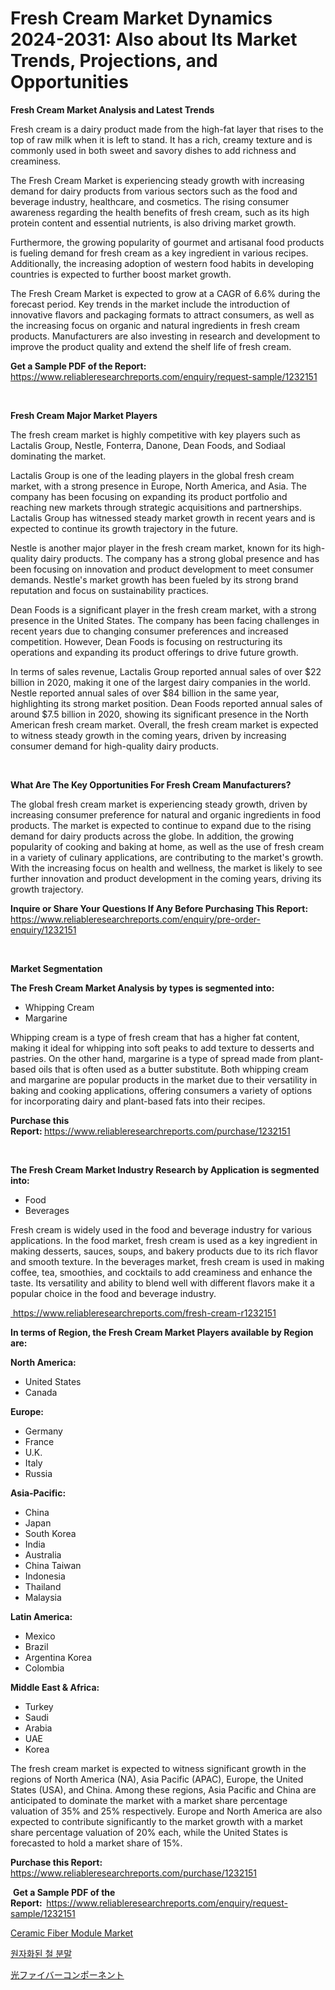 <p><h1>Fresh Cream Market Dynamics 2024-2031: Also about Its Market Trends, Projections, and Opportunities</h1></p><p><strong>Fresh Cream Market Analysis and Latest Trends</strong></p>
<p><p>Fresh cream is a dairy product made from the high-fat layer that rises to the top of raw milk when it is left to stand. It has a rich, creamy texture and is commonly used in both sweet and savory dishes to add richness and creaminess.</p><p>The Fresh Cream Market is experiencing steady growth with increasing demand for dairy products from various sectors such as the food and beverage industry, healthcare, and cosmetics. The rising consumer awareness regarding the health benefits of fresh cream, such as its high protein content and essential nutrients, is also driving market growth.</p><p>Furthermore, the growing popularity of gourmet and artisanal food products is fueling demand for fresh cream as a key ingredient in various recipes. Additionally, the increasing adoption of western food habits in developing countries is expected to further boost market growth.</p><p>The Fresh Cream Market is expected to grow at a CAGR of 6.6% during the forecast period. Key trends in the market include the introduction of innovative flavors and packaging formats to attract consumers, as well as the increasing focus on organic and natural ingredients in fresh cream products. Manufacturers are also investing in research and development to improve the product quality and extend the shelf life of fresh cream.</p></p>
<p><strong>Get a Sample PDF of the Report:&nbsp;</strong> <a href="https://www.reliableresearchreports.com/enquiry/request-sample/1232151">https://www.reliableresearchreports.com/enquiry/request-sample/1232151</a></p>
<p>&nbsp;</p>
<p><strong>Fresh Cream Major Market Players</strong></p>
<p><p>The fresh cream market is highly competitive with key players such as Lactalis Group, Nestle, Fonterra, Danone, Dean Foods, and Sodiaal dominating the market. </p><p>Lactalis Group is one of the leading players in the global fresh cream market, with a strong presence in Europe, North America, and Asia. The company has been focusing on expanding its product portfolio and reaching new markets through strategic acquisitions and partnerships. Lactalis Group has witnessed steady market growth in recent years and is expected to continue its growth trajectory in the future.</p><p>Nestle is another major player in the fresh cream market, known for its high-quality dairy products. The company has a strong global presence and has been focusing on innovation and product development to meet consumer demands. Nestle's market growth has been fueled by its strong brand reputation and focus on sustainability practices.</p><p>Dean Foods is a significant player in the fresh cream market, with a strong presence in the United States. The company has been facing challenges in recent years due to changing consumer preferences and increased competition. However, Dean Foods is focusing on restructuring its operations and expanding its product offerings to drive future growth.</p><p>In terms of sales revenue, Lactalis Group reported annual sales of over $22 billion in 2020, making it one of the largest dairy companies in the world. Nestle reported annual sales of over $84 billion in the same year, highlighting its strong market position. Dean Foods reported annual sales of around $7.5 billion in 2020, showing its significant presence in the North American fresh cream market. Overall, the fresh cream market is expected to witness steady growth in the coming years, driven by increasing consumer demand for high-quality dairy products.</p></p>
<p>&nbsp;</p>
<p><strong>What Are The Key Opportunities For Fresh Cream Manufacturers?</strong></p>
<p><p>The global fresh cream market is experiencing steady growth, driven by increasing consumer preference for natural and organic ingredients in food products. The market is expected to continue to expand due to the rising demand for dairy products across the globe. In addition, the growing popularity of cooking and baking at home, as well as the use of fresh cream in a variety of culinary applications, are contributing to the market's growth. With the increasing focus on health and wellness, the market is likely to see further innovation and product development in the coming years, driving its growth trajectory.</p></p>
<p><strong>Inquire or Share Your Questions If Any Before Purchasing This Report:</strong> <a href="https://www.reliableresearchreports.com/enquiry/pre-order-enquiry/1232151">https://www.reliableresearchreports.com/enquiry/pre-order-enquiry/1232151</a></p>
<p>&nbsp;</p>
<p><strong>Market Segmentation</strong></p>
<p><strong>The Fresh Cream Market Analysis by types is segmented into:</strong></p>
<p><ul><li>Whipping Cream</li><li>Margarine</li></ul></p>
<p><p>Whipping cream is a type of fresh cream that has a higher fat content, making it ideal for whipping into soft peaks to add texture to desserts and pastries. On the other hand, margarine is a type of spread made from plant-based oils that is often used as a butter substitute. Both whipping cream and margarine are popular products in the market due to their versatility in baking and cooking applications, offering consumers a variety of options for incorporating dairy and plant-based fats into their recipes.</p></p>
<p><strong>Purchase this Report:&nbsp;</strong><a href="https://www.reliableresearchreports.com/purchase/1232151">https://www.reliableresearchreports.com/purchase/1232151</a></p>
<p>&nbsp;</p>
<p><strong>The Fresh Cream Market Industry Research by Application is segmented into:</strong></p>
<p><ul><li>Food</li><li>Beverages</li></ul></p>
<p><p>Fresh cream is widely used in the food and beverage industry for various applications. In the food market, fresh cream is used as a key ingredient in making desserts, sauces, soups, and bakery products due to its rich flavor and smooth texture. In the beverages market, fresh cream is used in making coffee, tea, smoothies, and cocktails to add creaminess and enhance the taste. Its versatility and ability to blend well with different flavors make it a popular choice in the food and beverage industry.</p></p>
<p><a href="https://www.reliableresearchreports.com/fresh-cream-r1232151">&nbsp;https://www.reliableresearchreports.com/fresh-cream-r1232151</a></p>
<p><strong>In terms of Region, the Fresh Cream Market Players available by Region are:</strong></p>
<p>
    <p> <strong> North America: </strong>
        <ul>
            <li>United States</li>
            <li>Canada</li>
        </ul>
        </p> 
    <p> <strong> Europe: </strong>
        <ul>
            <li>Germany</li>
            <li>France</li>
            <li>U.K.</li>
            <li>Italy</li>
            <li>Russia</li>
        </ul>
        </p> 
    <p> <strong> Asia-Pacific: </strong>
        <ul>
            <li>China</li>
            <li>Japan</li>
            <li>South Korea</li>
            <li>India</li>
            <li>Australia</li>
            <li>China Taiwan</li>
            <li>Indonesia</li>
            <li>Thailand</li>
            <li>Malaysia</li>
        </ul>
        </p> 
    <p> <strong> Latin America: </strong>
        <ul>
            <li>Mexico</li>
            <li>Brazil</li>
            <li>Argentina Korea</li>
            <li>Colombia</li>
        </ul>
        </p> 
    <p> <strong> Middle East & Africa: </strong>
        <ul>
            <li>Turkey</li>
            <li>Saudi</li>
            <li>Arabia</li>
            <li>UAE</li>
            <li>Korea</li>
        </ul>
    </p>
    </p>
<p><p>The fresh cream market is expected to witness significant growth in the regions of North America (NA), Asia Pacific (APAC), Europe, the United States (USA), and China. Among these regions, Asia Pacific and China are anticipated to dominate the market with a market share percentage valuation of 35% and 25% respectively. Europe and North America are also expected to contribute significantly to the market growth with a market share percentage valuation of 20% each, while the United States is forecasted to hold a market share of 15%.</p></p>
<p><strong>Purchase this Report: </strong><a href="https://www.reliableresearchreports.com/purchase/1232151">https://www.reliableresearchreports.com/purchase/1232151</a></p>
<p>&nbsp;<strong>Get a Sample PDF of the Report:&nbsp;&nbsp;</strong><a href="https://www.reliableresearchreports.com/enquiry/request-sample/1232151">https://www.reliableresearchreports.com/enquiry/request-sample/1232151</a></p>
<p><strong></strong></p>
<p><p><a href="https://meowing-canidae-761.notion.site/Ceramic-Fiber-Module-Market-Size-Share-Trends-Analysis-Report-By-Application-Regional-Outlook-C-7bf28a84512e4e1ea610da70e5db1f65">Ceramic Fiber Module Market</a></p><p><a href="https://medium.com/@lilmama456456/%EC%9B%90%EC%9E%90%ED%99%94%EB%90%9C-%EC%B2%A0-%EB%B6%84%EB%A7%90-%EC%8B%9C%EC%9E%A5-%EB%B3%B4%EA%B3%A0%EC%84%9C%EB%8A%94-%EC%9D%B4-%EC%8B%9C%EC%9E%A5%EC%9D%98-%EC%B5%9C%EC%8B%A0-%ED%8A%B8%EB%A0%8C%EB%93%9C%EC%99%80-%EC%84%B1%EC%9E%A5-%EA%B8%B0%ED%9A%8C%EB%A5%BC-%EB%B3%B4%EC%97%AC%EC%A4%8D%EB%8B%88%EB%8B%A4-7848ba93b74f">원자화된 철 분말</a></p><p><a href="https://medium.com/@idellamante2023/%E5%85%89%E3%83%95%E3%82%A1%E3%82%A4%E3%83%90%E3%83%BC%E3%82%B3%E3%83%B3%E3%83%9D%E3%83%BC%E3%83%8D%E3%83%B3%E3%83%88%E5%B8%82%E5%A0%B4%E3%81%AE%E5%88%86%E6%9E%90-%E3%82%B0%E3%83%AD%E3%83%BC%E3%83%90%E3%83%AB%E7%94%A3%E6%A5%AD%E3%81%AE%E8%A6%8B%E9%80%9A%E3%81%97%E3%81%A8%E4%BA%88%E6%B8%AC-2024%E5%B9%B4%E3%81%8B%E3%82%892031%E5%B9%B4%E3%81%BE%E3%81%A7-e99fb5672f2f">光ファイバーコンポーネント</a></p></p>